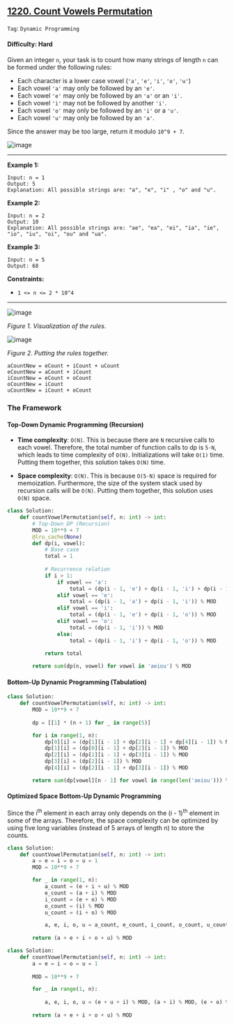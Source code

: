 ## [1220. Count Vowels Permutation](https://leetcode.com/problems/count-vowels-permutation/)

```Tag```: ```Dynamic Programming```

#### Difficulty: Hard

Given an integer ```n```, your task is to count how many strings of length ```n``` can be formed under the following rules:

- Each character is a lower case vowel (```'a'```, ```'e'```, ```'i'```, ```'o'```, ```'u'```)
- Each vowel ```'a'``` may only be followed by an ```'e'```.
- Each vowel ```'e'``` may only be followed by an ```'a'``` or an ```'i'```.
- Each vowel ```'i'``` may not be followed by another ```'i'```.
- Each vowel ```'o'``` may only be followed by an ```'i'``` or a ```'u'```.
- Each vowel ```'u'``` may only be followed by an ```'a'```.

Since the answer may be too large, return it modulo ```10^9 + 7```.

![image](https://user-images.githubusercontent.com/35042430/221495440-0c246a29-d2ab-4da8-a920-e867790e3db3.png)

---

__Example 1:__
```
Input: n = 1
Output: 5
Explanation: All possible strings are: "a", "e", "i" , "o" and "u".
```

__Example 2:__
```
Input: n = 2
Output: 10
Explanation: All possible strings are: "ae", "ea", "ei", "ia", "ie", "io", "iu", "oi", "ou" and "ua".
```

__Example 3:__
```
Input: n = 5
Output: 68
```

__Constraints:__

- ```1 <= n <= 2 * 10^4```

---

![image](https://leetcode.com/problems/count-vowels-permutation/Figures/1220/1220-Page-1.png)

_Figure 1. Visualization of the rules._

![image](https://leetcode.com/problems/count-vowels-permutation/Figures/1220/1220-Page-2.png)

_Figure 2. Putting the rules together._

```
aCountNew = eCount + iCount + uCount
eCountNew = aCount + iCount
iCountNew = eCount + oCount
oCountNew = iCount
uCountNew = iCount + oCount
```

### The Framework

#### Top-Down Dynamic Programming (Recursion)

- __Time complexity__: ```O(N)```. This is because there are ```N``` recursive calls to each vowel. Therefore, the total number of function calls to dp is ```5⋅N```, which leads to time complexity of ```O(N)```. Initializations will take ```O(1)``` time. Putting them together, this solution takes ```O(N)``` time.

- __Space complexity__: ```O(N)```. This is because ```O(5⋅N)``` space is required for memoization. Furthermore, the size of the system stack used by recursion calls will be ```O(N)```. Putting them together, this solution uses ```O(N)``` space.

```Python
class Solution:
    def countVowelPermutation(self, n: int) -> int:
        # Top-Down DP (Recursion)
        MOD = 10**9 + 7
        @lru_cache(None)
        def dp(i, vowel):
            # Base case
            total = 1
            
            # Recurrence relation
            if i > 1:
                if vowel == 'a':
                    total = (dp(i - 1, 'e') + dp(i - 1, 'i') + dp(i - 1, 'u')) % MOD
                elif vowel == 'e':
                    total = (dp(i - 1, 'a') + dp(i - 1, 'i')) % MOD
                elif vowel == 'i':
                    total = (dp(i - 1, 'e') + dp(i - 1, 'o')) % MOD
                elif vowel == 'o':
                    total = (dp(i - 1, 'i')) % MOD
                else:
                    total = (dp(i - 1, 'i') + dp(i - 1, 'o')) % MOD
            
            return total

        return sum(dp(n, vowel) for vowel in 'aeiou') % MOD
```

#### Bottom-Up Dynamic Programming (Tabulation)

```Python
class Solution:
    def countVowelPermutation(self, n: int) -> int:
        MOD = 10**9 + 7
        
        dp = [[1] * (n + 1) for _ in range(5)]

        for i in range(1, n):
            dp[0][i] = (dp[1][i - 1] + dp[2][i - 1] + dp[4][i - 1]) % MOD
            dp[1][i] = (dp[0][i - 1] + dp[2][i - 1]) % MOD
            dp[2][i] = (dp[1][i - 1] + dp[3][i - 1]) % MOD
            dp[3][i] = (dp[2][i - 1]) % MOD
            dp[4][i] = (dp[2][i - 1] + dp[3][i - 1]) % MOD

        return sum(dp[vowel][n - 1] for vowel in range(len('aeiou'))) % MOD
```

#### Optimized Space Bottom-Up Dynamic Programming 

Since the i<sup>th</sup> element in each array only depends on the (i - 1)<sup>th</sup> element in some of the arrays. Therefore, the space complexity can be optimized by using five long variables (instead of 5 arrays of length n) to store the counts.

```Python
class Solution:
    def countVowelPermutation(self, n: int) -> int:
        a = e = i = o = u = 1
        MOD = 10**9 + 7

        for _ in range(1, n):
            a_count = (e + i + u) % MOD
            e_count = (a + i) % MOD
            i_count = (e + o) % MOD
            o_count = (i) % MOD
            u_count = (i + o) % MOD

            a, e, i, o, u = a_count, e_count, i_count, o_count, u_count
            
        return (a + e + i + o + u) % MOD
```

```Python
class Solution:
    def countVowelPermutation(self, n: int) -> int:
        a = e = i = o = u = 1
        
        MOD = 10**9 + 7

        for _ in range(1, n):
        
            a, e, i, o, u = (e + u + i) % MOD, (a + i) % MOD, (e + o) % MOD, i % MOD, (o + i) % MOD
            
        return (a + e + i + o + u) % MOD
```
